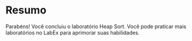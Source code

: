 # Resumo

Parabéns! Você concluiu o laboratório Heap Sort. Você pode praticar mais laboratórios no LabEx para aprimorar suas habilidades.
